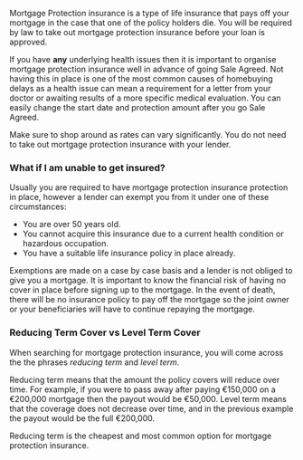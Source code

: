 Mortgage Protection insurance is a type of life insurance that pays off your mortgage in the case that 
 one of the policy holders die.
 You will be required by law to take out mortgage protection insurance before your loan is approved.

If you have **any** underlying health issues then it is important to organise mortgage protection insurance well in advance of going Sale Agreed. Not having this in place is one of the most common causes of homebuying delays as a health issue can mean a requirement for a letter from your doctor or awaiting results of a more specific medical evaluation. You can easily change the start date and protection amount after you go Sale Agreed.
 
Make sure to shop around as rates can vary significantly. You do not need to take out mortgage protection insurance with your lender.


### What if I am unable to get insured?

Usually you are required to have mortgage protection insurance protection in place, however a lender can exempt you from it under one of these circumstances:

* You are over 50 years old.
* You cannot acquire this insurance due to a current health condition or hazardous occupation. 
* You have a suitable life insurance policy in place already. 

Exemptions are made on a case by case basis and a lender is not obliged to give you a mortgage. It is important to know the financial risk of having no cover in place before signing up to the mortgage. In the event of death, there will be no insurance policy to pay off the mortgage so the joint owner or your beneficiaries will have to continue repaying the mortgage.


### Reducing Term Cover vs Level Term Cover

When searching for mortgage protection insurance, you will come across the the phrases *reducing term*
 and *level term*. 
 
Reducing term means that the amount the policy covers will reduce over time. 
 For example, if you were to pass away after paying €150,000 on a €200,000 mortgage then the payout would be €50,000.
 Level term means that the coverage does not decrease over time, and in the previous example the payout would be the full €200,000. 
 
Reducing term is the cheapest and most common option for mortgage protection insurance. 
 
 